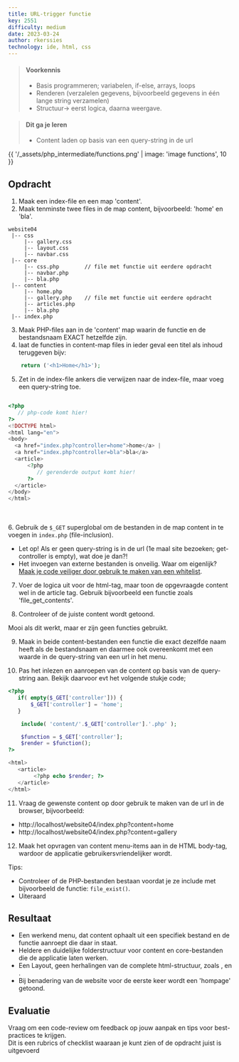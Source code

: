 ```yaml
---
title: URL-trigger functie
key: 2551
difficulty: medium
date: 2023-03-24
author: rkerssies
technology: ide, html, css
---
```



> #### Voorkennis
> * Basis programmeren; variabelen, if-else, arrays, loops
> * Renderen (verzalelen gegevens, bijvoorbeeld gegevens in één lange string verzamelen)
> * Structuur-> eerst logica, daarna weergave.

> #### Dit ga je leren
> * Content laden op basis van een query-string in de url

{{ '/_assets/php_intermediate/functions.png' | image: 'image functions', 10 }}

## Opdracht
1. Maak een index-file en een map 'content'.
2. Maak tenminste twee files in de map content, bijvoorbeeld: 'home' en 'bla'.

```shell
website04
 |-- css
     |-- gallery.css
     |-- layout.css
     |-- navbar.css
 |-- core
     |-- css.php        // file met functie uit eerdere opdracht
     |-- navbar.php
     |-- bla.php
 |-- content
     |-- home.php
     |-- gallery.php    // file met functie uit eerdere opdracht
     |-- articles.php
     |-- bla.php
 |-- index.php
```

3. Maak PHP-files aan in de 'content' map waarin de functie en de bestandsnaam EXACT hetzelfde zijn.
4. laat de functies in content-map files in ieder geval een titel als inhoud teruggeven bijv: <br>
```php
    return ('<h1>Home</h1>');
```

5. Zet in de index-file ankers die verwijzen naar de index-file, maar voeg een query-string toe.  

```php

<?php
   // php-code komt hier!
?>
<!DOCTYPE html>
<html lang="en">
<body>
  <a href="index.php?controller=home">home</a> | 
  <a href="index.php?controller=bla">bla</a>
  <article>
      <?php
         // gerenderde output komt hier!
      ?>
  </article>
</body>
</html>
```
<br><br>
6. Gebruik de `$_GET` superglobal om de bestanden in de map content in te voegen in `index.php` (file-inclusion).
   * Let op! Als er geen query-string is in de url (1e maal site bezoeken; get-controller is empty), wat doe je dan?!
   * Het invoegen van externe bestanden is onveilig. Waar om eigenlijk? [Maak je code veiliger door gebruik te maken van een whitelist](https://medium.com/purple-team/exploiting-local-file-inclusion-vulnerabilities-37a66702c17b).
7. Voer de logica uit voor de html-tag, maar toon de opgevraagde content wel in de article tag.
   Gebruik bijvoorbeeld een functie zoals 'file_get_contents'.

8. Controleer of de juiste content wordt getoond.

Mooi als dit werkt, maar er zijn geen functies gebruikt.

9. Maak in beide content-bestanden een functie die exact dezelfde naam heeft als de bestandsnaam en daarmee ook overeenkomt met een waarde in de query-string van een url in het menu.

10. Pas het inlezen en aanroepen van de content op basis van de query-string aan. Bekijk daarvoor evt het volgende stukje code;<br>

```php
<?php
   if( empty($_GET['controller'])) { 
       $_GET['controller'] = 'home';
   }

    include( 'content/'.$_GET['controller'].'.php' );

    $function = $_GET['controller']; 
    $render = $function();
?>

<html>
   <article>
        <?php echo $render; ?>
   </article>
</html>
```
11. Vraag de gewenste content op door gebruik te maken van de url in de browser, bijvoorbeeld:
   * http://localhost/website04/index.php?content=home
   * http://localhost/website04/index.php?content=gallery
12. Maak het opvragen van content menu-items aan in de HTML body-tag, wardoor de applicatie gebruikersvriendelijker wordt. 


Tips:
* Controleer of de PHP-bestanden bestaan voordat je ze include met bijvoorbeeld de functie: `file_exist()`.
* Uiteraard 

## Resultaat
* Een werkend menu, dat content ophaalt uit een specifiek bestand en de functie aanroept die daar in staat.
* Heldere en duidelijke folderstructuur voor content en core-bestanden die de applicatie laten werken.
* Een Layout, geen herhalingen van de complete html-structuur, zoals <html>, <head> en <article>.
* Bij benadering van de website voor de eerste keer wordt een 'hompage' getoond.

## Evaluatie
Vraag om een code-review om feedback op jouw aanpak en tips voor best-practices te krijgen.<br>
Dit is een rubrics of checklist waaraan je kunt zien of de opdracht juist is uitgevoerd
